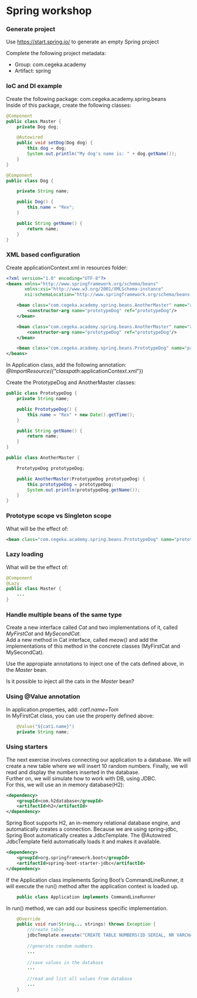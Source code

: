 # Spring workshop

### Generate project
Use https://start.spring.io/ to generate an empty Spring project

Complete the following project metadata:
* Group: com.cegeka.academy
* Artifact: spring

### IoC and DI example
Create the following package: com.cegeka.academy.spring.beans<br />
Inside of this package, create the following classes:<br />

```java
@Component
public class Master {
    private Dog dog;

    @Autowired
    public void setDog(Dog dog) {
        this.dog = dog;
        System.out.println("My dog's name is: " + dog.getName());
    }
}
```
```java
@Component
public class Dog {

    private String name;

    public Dog() {
        this.name = "Rex";
    }

    public String getName() {
        return name;
    }
}
```

### XML based configuration
Create applicationContext.xml in resources folder:
```xml
<?xml version="1.0" encoding="UTF-8"?>
<beans xmlns="http://www.springframework.org/schema/beans"
       xmlns:xsi="http://www.w3.org/2001/XMLSchema-instance"
       xsi:schemaLocation="http://www.springframework.org/schema/beans http://www.springframework.org/schema/beans/spring-beans.xsd">

    <bean class="com.cegeka.academy.spring.beans.AnotherMaster" name="anotherMaster1">
        <constructor-arg name="prototypeDog" ref="prototypeDog"/>
    </bean>

    <bean class="com.cegeka.academy.spring.beans.AnotherMaster" name="anotherMaster2">
        <constructor-arg name="prototypeDog" ref="prototypeDog"/>
    </bean>

    <bean class="com.cegeka.academy.spring.beans.PrototypeDog" name="prototypeDog"/>
</beans>
```

In Application class, add the following annotation: *@ImportResource({"classpath*:applicationContext.xml"})

Create the PrototypeDog and AnotherMaster classes:
```java
public class PrototypeDog {
    private String name;

    public PrototypeDog() {
        this.name = "Rex" + new Date().getTime();
    }

    public String getName() {
        return name;
    }
}
```
```java
public class AnotherMaster {

    PrototypeDog prototypeDog;

    public AnotherMaster(PrototypeDog prototypeDog) {
        this.prototypeDog = prototypeDog;
        System.out.println(prototypeDog.getName());
    }
}
```

### Prototype scope vs Singleton scope
What will be the effect of:
```xml
<bean class="com.cegeka.academy.spring.beans.PrototypeDog" name="prototypeDog" scope="prototype"/>
```

### Lazy loading
What will be the effect of:
```java
@Component
@Lazy
public class Master {
    ...
}
```

### Handle multiple beans of the same type
Create a new interface called *Cat* and two implementations of it, called *MyFirstCat* and *MySecondCat*.<br />
Add a new method in Cat interface, called *meow()* and add the implementations of this method in the concrete classes (MyFirstCat and MySecondCat).

Use the appropiate annotations to inject one of the cats defined above, in the *Master* bean.

Is it possible to inject all the cats in the *Master* bean?

### Using @Value annotation
In application.properties, add: *cat1.name=Tom*<br />
In MyFirstCat class, you can use the property defined above:
```java
    @Value("${cat1.name}")
    private String name;
```

### Using starters
The next exercise involves connecting our application to a database. We will create a new table where we will insert 10 random numbers. Finally, we will read and display the numbers inserted in the database.<br />
Further on, we will simulate how to work with DB, using JDBC. <br />
For this, we will use an in memory database(H2):
```xml
<dependency>
    <groupId>com.h2database</groupId>
    <artifactId>h2</artifactId>
</dependency>
```
Spring Boot supports H2, an in-memory relational database engine, and automatically creates a connection. Because we are using spring-jdbc, Spring Boot automatically creates a JdbcTemplate. The @Autowired JdbcTemplate field automatically loads it and makes it available.<br />
```xml
<dependency>
    <groupId>org.springframework.boot</groupId>
    <artifactId>spring-boot-starter-jdbc</artifactId>
</dependency>
```
If the Application class implements Spring Boot’s CommandLineRunner, it will execute the run() method after the application context is loaded up.
```java
    public class Application implements CommandLineRunner
```

In run() method, we can add our business specific implementation.
```java
    @Override
    public void run(String... strings) throws Exception {
        //create table
        jdbcTemplate.execute("CREATE TABLE NUMBERS(ID SERIAL, NR VARCHAR(255))");
    
        //generate random numbers
        ...
    
        //save values in the database
        ...
    
        //read and list all values from database
        ...
    }
```
